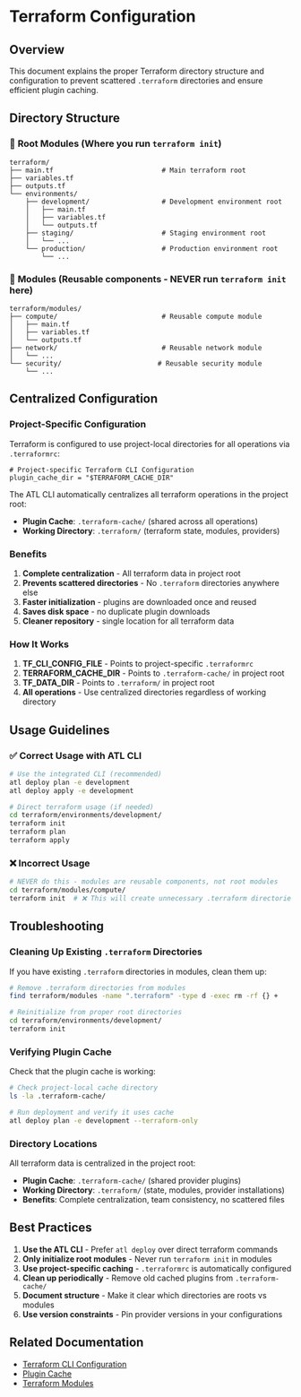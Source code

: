 # Terraform Configuration

## Overview

This document explains the proper Terraform directory structure and configuration to prevent scattered `.terraform` directories and ensure efficient plugin caching.

## Directory Structure

### 🎯 **Root Modules** (Where you run `terraform init`)

```text
terraform/
├── main.tf                           # Main terraform root
├── variables.tf
├── outputs.tf
└── environments/
    ├── development/                  # Development environment root
    │   ├── main.tf
    │   ├── variables.tf
    │   └── outputs.tf
    ├── staging/                      # Staging environment root
    │   └── ...
    └── production/                   # Production environment root
        └── ...
```

### 🚫 **Modules** (Reusable components - NEVER run `terraform init` here)

```text
terraform/modules/
├── compute/                          # Reusable compute module
│   ├── main.tf
│   ├── variables.tf
│   └── outputs.tf
├── network/                          # Reusable network module
│   └── ...
└── security/                        # Reusable security module
    └── ...
```

## Centralized Configuration

### Project-Specific Configuration

Terraform is configured to use project-local directories for all operations via `.terraformrc`:

```hcl
# Project-specific Terraform CLI Configuration
plugin_cache_dir = "$TERRAFORM_CACHE_DIR"
```

The ATL CLI automatically centralizes all terraform operations in the project root:

- **Plugin Cache**: `.terraform-cache/` (shared across all operations)
- **Working Directory**: `.terraform/` (terraform state, modules, providers)

### Benefits

1. **Complete centralization** - All terraform data in project root
2. **Prevents scattered directories** - No `.terraform` directories anywhere else
3. **Faster initialization** - plugins are downloaded once and reused
4. **Saves disk space** - no duplicate plugin downloads
5. **Cleaner repository** - single location for all terraform data

### How It Works

1. **TF_CLI_CONFIG_FILE** - Points to project-specific `.terraformrc`
2. **TERRAFORM_CACHE_DIR** - Points to `.terraform-cache/` in project root
3. **TF_DATA_DIR** - Points to `.terraform/` in project root
4. **All operations** - Use centralized directories regardless of working directory

## Usage Guidelines

### ✅ **Correct Usage with ATL CLI**

```bash
# Use the integrated CLI (recommended)
atl deploy plan -e development
atl deploy apply -e development

# Direct terraform usage (if needed)
cd terraform/environments/development/
terraform init
terraform plan
terraform apply
```

### ❌ **Incorrect Usage**

```bash
# NEVER do this - modules are reusable components, not root modules
cd terraform/modules/compute/
terraform init  # ❌ This will create unnecessary .terraform directories
```

## Troubleshooting

### Cleaning Up Existing `.terraform` Directories

If you have existing `.terraform` directories in modules, clean them up:

```bash
# Remove .terraform directories from modules
find terraform/modules -name ".terraform" -type d -exec rm -rf {} +

# Reinitialize from proper root directories
cd terraform/environments/development/
terraform init
```

### Verifying Plugin Cache

Check that the plugin cache is working:

```bash
# Check project-local cache directory
ls -la .terraform-cache/

# Run deployment and verify it uses cache
atl deploy plan -e development --terraform-only
```

### Directory Locations

All terraform data is centralized in the project root:

- **Plugin Cache**: `.terraform-cache/` (shared provider plugins)
- **Working Directory**: `.terraform/` (state, modules, provider installations)
- **Benefits**: Complete centralization, team consistency, no scattered files

## Best Practices

1. **Use the ATL CLI** - Prefer `atl deploy` over direct terraform commands
2. **Only initialize root modules** - Never run `terraform init` in modules
3. **Use project-specific caching** - `.terraformrc` is automatically configured
4. **Clean up periodically** - Remove old cached plugins from `.terraform-cache/`
5. **Document structure** - Make it clear which directories are roots vs modules
6. **Use version constraints** - Pin provider versions in your configurations

## Related Documentation

- [Terraform CLI Configuration](https://developer.hashicorp.com/terraform/cli/config/config-file)
- [Plugin Cache](https://developer.hashicorp.com/terraform/cli/config/config-file#plugin-cache)
- [Terraform Modules](https://developer.hashicorp.com/terraform/language/modules)
